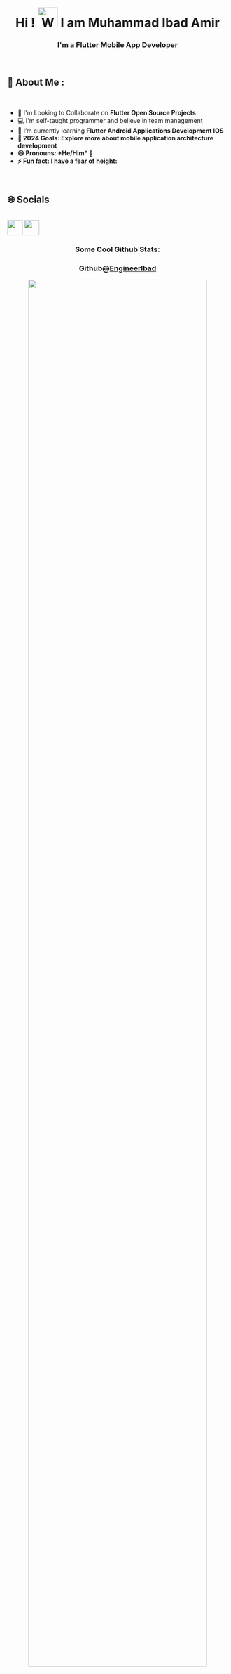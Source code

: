 <h1 align="center"> Hi ! <img src="https://raw.githubusercontent.com/nixin72/nixin72/master/wave.gif" 
         alt="Waving hand animated gif"
         height="45"
         width="45" /> I am Muhammad Ibad Amir</h1>
<h3 align="center"> I'm a Flutter Mobile App Developer </h3>	 
<br>
<h2> 💫 About Me : </h2>
<br/>

<div>
  <ul>
    <li>👯 I'm Looking to Collaborate on  <b> Flutter Open Source Projects</b></li>
    <li>💻 I'm self-taught programmer and believe in team management</li>
    <li>🌱 I’m currently learning <b>Flutter<b> <b>Android Applications Development<b> <b>IOS<b></li>
    <li>🥅 2024 Goals: Explore more about mobile application architecture development</li>
    <!-- <li>💬 Ask me anything about <a href="https://discord.com/users/999634986481225768">here</a>! I'm always open to help!</li> -->
    <li>😄 Pronouns: *He/Him* 💁‍</li>
    <li>⚡ Fun fact: I have a fear of height: </li>
</ul>
</div>

<br>
<h2>🌐 Socials</h2>
<br/>
<a href="www.linkedin.com/in/software-engineer-muhammad-ibad">
  <img align="left" width="35px" src="https://cdn-icons-png.flaticon.com/512/174/174857.png"  />
</a>
<a href="mailto:ibadamir3@gmail.com">
  <img align="left" width="35px" src="https://cdn-icons-png.flaticon.com/512/281/281769.png" />
</a>

<br/>
<br/>



<div align="center">
 <h3>Some Cool Github Stats:</h3> 
</div>
<h3 align="center">Github@<a href="https://github.com/EngineerIbad">EngineerIbad</a></h3> 
<p align="center">
  <img width="90%" src="https://github-readme-stats.vercel.app/api?username=EngineerIbad&show_icons=true&theme=dark" />
</p>

<h3 align="center">Github@<a href="https://github.com/EngineerIbad">GetIbtesamAhmed</a></h3> 
<!-- <p align="center"> -->
<!--   <img width="90%" src="https://github-readme-streak-stats.herokuapp.com/?user=EngineerIbad&theme=dark" /> -->
<!-- </p> -->

[![@Ibad's Holopin board](https://holopin.io/api/user/board?user=ibad)](https://holopin.io/@ibtesam)


<div align="center">

### Show some ❤️ by starring some of the repositories !

</div>
<!-- <h1 style="font-size: 48px; color: blue;">  Hi there 👋</h1> -->
<!-- <h1 style="font-size: 48px;">I am Ibad</h1> -->
<!-- <h2>I am a Flutter Mobile App Developer📱</h2> -->
